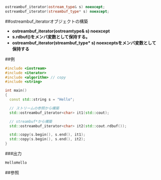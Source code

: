 ```cpp
ostreambuf_iterator(ostream_type& s) noexcept;
ostreambuf_iterator(streambuf_type* s) noexcept;
```

##ostreambuf_iteratorオブジェクトの構築

- <b>ostreambuf_iterator(ostreamtype& s) noexcept</b>
- <b>s.rdbuf()をメンバ変数として保持する。</b>
- <b>ostreambuf_iterator(streambuf_type* s) noexceptsをメンバ変数として保持する</b>


##例

```cpp
#include <iostream>
#include <iterator>
#include <algorithm> // copy
#include <string>

int main()
{
  const std::string s = "Hello";

  // ストリームの参照から構築
  std::ostreambuf_iterator<char> it1(std::cout);

  // streambuf*から構築
  std::ostreambuf_iterator<char> it2(std::cout.rdbuf());

  std::copy(s.begin(), s.end(), it1);
  std::copy(s.begin(), s.end(), it2);
}
```

###出力

```cpp
HelloHello
```

##参照


